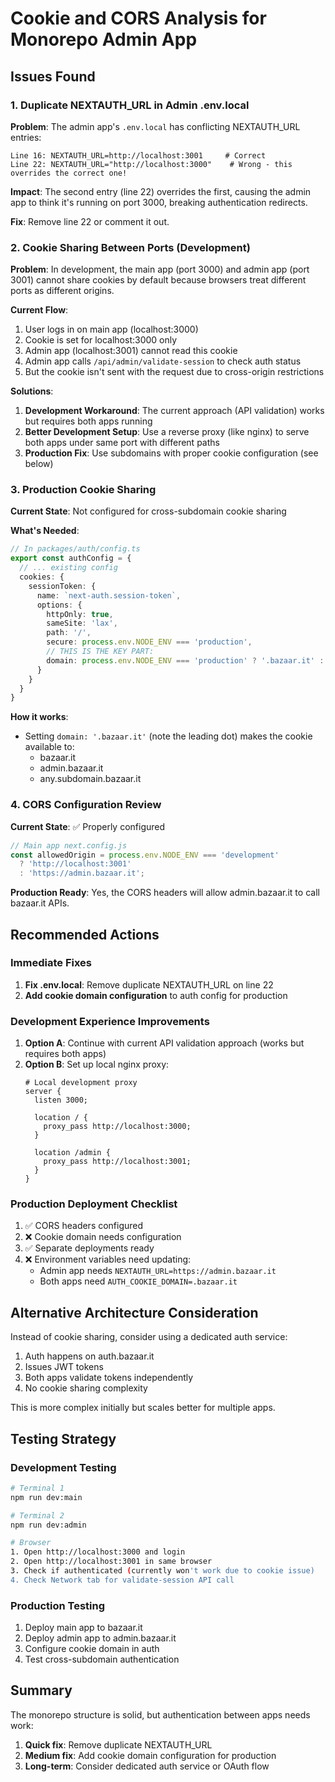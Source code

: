 # Cookie and CORS Analysis for Monorepo Admin App

## Issues Found

### 1. Duplicate NEXTAUTH_URL in Admin .env.local
**Problem**: The admin app's `.env.local` has conflicting NEXTAUTH_URL entries:
```
Line 16: NEXTAUTH_URL=http://localhost:3001     # Correct
Line 22: NEXTAUTH_URL="http://localhost:3000"    # Wrong - this overrides the correct one!
```

**Impact**: The second entry (line 22) overrides the first, causing the admin app to think it's running on port 3000, breaking authentication redirects.

**Fix**: Remove line 22 or comment it out.

### 2. Cookie Sharing Between Ports (Development)
**Problem**: In development, the main app (port 3000) and admin app (port 3001) cannot share cookies by default because browsers treat different ports as different origins.

**Current Flow**:
1. User logs in on main app (localhost:3000)
2. Cookie is set for localhost:3000 only
3. Admin app (localhost:3001) cannot read this cookie
4. Admin app calls `/api/admin/validate-session` to check auth status
5. But the cookie isn't sent with the request due to cross-origin restrictions

**Solutions**:
1. **Development Workaround**: The current approach (API validation) works but requires both apps running
2. **Better Development Setup**: Use a reverse proxy (like nginx) to serve both apps under same port with different paths
3. **Production Fix**: Use subdomains with proper cookie configuration (see below)

### 3. Production Cookie Sharing
**Current State**: Not configured for cross-subdomain cookie sharing

**What's Needed**:
```typescript
// In packages/auth/config.ts
export const authConfig = {
  // ... existing config
  cookies: {
    sessionToken: {
      name: `next-auth.session-token`,
      options: {
        httpOnly: true,
        sameSite: 'lax',
        path: '/',
        secure: process.env.NODE_ENV === 'production',
        // THIS IS THE KEY PART:
        domain: process.env.NODE_ENV === 'production' ? '.bazaar.it' : undefined
      }
    }
  }
}
```

**How it works**:
- Setting `domain: '.bazaar.it'` (note the leading dot) makes the cookie available to:
  - bazaar.it
  - admin.bazaar.it
  - any.subdomain.bazaar.it

### 4. CORS Configuration Review
**Current State**: ✅ Properly configured
```javascript
// Main app next.config.js
const allowedOrigin = process.env.NODE_ENV === 'development' 
  ? 'http://localhost:3001' 
  : 'https://admin.bazaar.it';
```

**Production Ready**: Yes, the CORS headers will allow admin.bazaar.it to call bazaar.it APIs.

## Recommended Actions

### Immediate Fixes
1. **Fix .env.local**: Remove duplicate NEXTAUTH_URL on line 22
2. **Add cookie domain configuration** to auth config for production

### Development Experience Improvements
1. **Option A**: Continue with current API validation approach (works but requires both apps)
2. **Option B**: Set up local nginx proxy:
   ```nginx
   # Local development proxy
   server {
     listen 3000;
     
     location / {
       proxy_pass http://localhost:3000;
     }
     
     location /admin {
       proxy_pass http://localhost:3001;
     }
   }
   ```

### Production Deployment Checklist
1. ✅ CORS headers configured
2. ❌ Cookie domain needs configuration
3. ✅ Separate deployments ready
4. ❌ Environment variables need updating:
   - Admin app needs `NEXTAUTH_URL=https://admin.bazaar.it`
   - Both apps need `AUTH_COOKIE_DOMAIN=.bazaar.it`

## Alternative Architecture Consideration

Instead of cookie sharing, consider using a dedicated auth service:
1. Auth happens on auth.bazaar.it
2. Issues JWT tokens
3. Both apps validate tokens independently
4. No cookie sharing complexity

This is more complex initially but scales better for multiple apps.

## Testing Strategy

### Development Testing
```bash
# Terminal 1
npm run dev:main

# Terminal 2  
npm run dev:admin

# Browser
1. Open http://localhost:3000 and login
2. Open http://localhost:3001 in same browser
3. Check if authenticated (currently won't work due to cookie issue)
4. Check Network tab for validate-session API call
```

### Production Testing
1. Deploy main app to bazaar.it
2. Deploy admin app to admin.bazaar.it
3. Configure cookie domain in auth
4. Test cross-subdomain authentication

## Summary

The monorepo structure is solid, but authentication between apps needs work:
1. **Quick fix**: Remove duplicate NEXTAUTH_URL
2. **Medium fix**: Add cookie domain configuration for production
3. **Long-term**: Consider dedicated auth service or OAuth flow